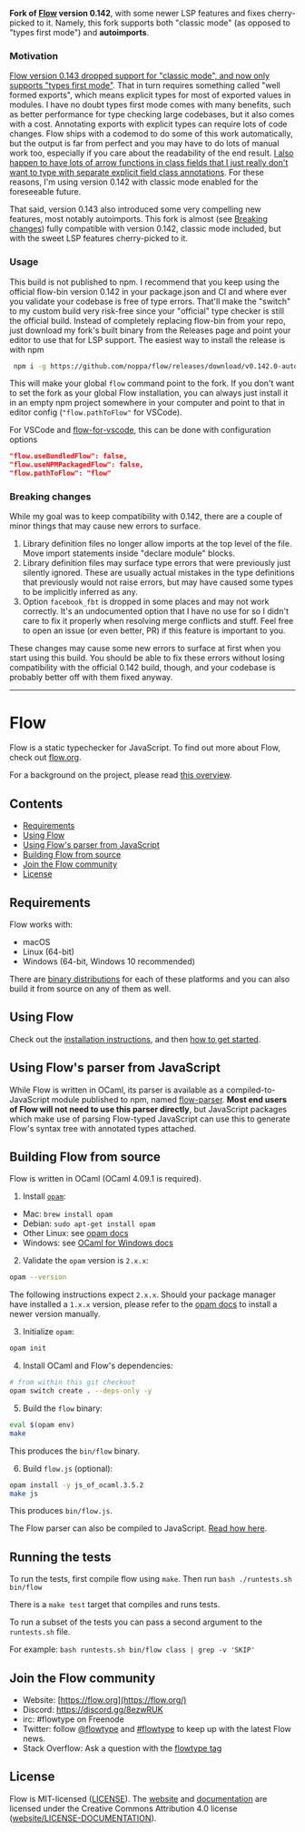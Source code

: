 **Fork of [Flow](https://github.com/facebook/flow) version 0.142**, with some
newer LSP features and fixes
cherry-picked to it. Namely, this fork supports both "classic mode" (as
opposed to "types first mode") and **autoimports**.

### Motivation
[Flow version 0.143 dropped support for "classic mode", and now
only supports "types first mode"](https://medium.com/flow-type/types-first-a-scalable-new-architecture-for-flow-3d8c7ba1d4eb).
That in turn requires something called
"well formed exports", which means explicit types for most of exported values
in modules. I have no doubt types first mode comes with many benefits, such
as better performance for type checking large codebases, but it also comes
with a cost. Annotating exports with explicit types can require lots of code
changes. Flow ships with a codemod to do some of this work automatically, but
the output is far from perfect and you may have to do lots of manual work
too, especially if you care about the readability of the end result. [I also
happen to have lots of arrow functions in class fields that I just really
don't want to type with separate explicit field class annotations](https://github.com/facebook/flow/issues/8541). For these
reasons, I'm using version 0.142 with classic mode enabled for the
foreseeable future.

That said, version 0.143 also introduced some very compelling new features,
most notably autoimports. This fork is almost (see [Breaking changes](#breaking-changes))
fully compatible with version 0.142, classic mode included, but with the
sweet LSP features cherry-picked to it.

### Usage
This build is not published to npm. I recommend that you keep using the
official flow-bin version 0.142 in your package.json and CI and where ever
you validate your codebase is free of type errors. That'll make the "switch"
to my custom build very risk-free since your "official" type checker is still
the official build. Instead of completely replacing flow-bin from your repo,
just download my fork's built binary from the Releases page and point your
editor to use that for LSP support.
The easiest way to install the release is with npm
```sh
 npm i -g https://github.com/noppa/flow/releases/download/v0.142.0-autoimports.0/flow-bin-0.142.0.tgz
 ```
 This will make your global `flow` command point to the fork. If you don't
 want to set the fork as your global Flow installation, you can always just
 install it in an empty npm project somewhere in your computer and point
 to that in editor config (`"flow.pathToFlow"` for VSCode).

For VSCode and [flow-for-vscode](https://github.com/flowtype/flow-for-vscode), this can
be done with configuration options

```json
"flow.useBundledFlow": false,
"flow.useNPMPackagedFlow": false,
"flow.pathToFlow": "flow"
```


### Breaking changes
While my goal was to keep compatibility with 0.142, there
are a couple of minor things that may cause new errors to surface.

1. Library definition files no longer allow imports at the top level of the file. Move
import statements inside "declare module" blocks.
2. Library definition files may surface type errors that were previously just
silently ignored. These are usually actual mistakes in the type definitions
that previously would not raise errors, but may have caused some types to be
implicitly inferred as any.
3. Option `facebook_fbt` is dropped in some places and may not work
correctly. It's an undocumented option that I have no use for so I didn't
care to fix it properly when resolving merge conflicts and stuff. Feel free
to open an issue (or even better, PR) if this feature is important to you.

These changes may cause some new errors to surface at first when you start
using this build. You should be able to fix these errors without losing
compatibility with the official 0.142 build, though, and your codebase is
probably better off with them fixed anyway.


---

# Flow

Flow is a static typechecker for JavaScript. To find out more about Flow, check out [flow.org](https://flow.org/).

For a background on the project, please read [this overview](https://flow.org/en/docs/lang/).

## Contents

- [Requirements](#requirements)
- [Using Flow](#using-flow)
- [Using Flow's parser from JavaScript](#using-flows-parser-from-javascript)
- [Building Flow from source](#building-flow-from-source)
- [Join the Flow community](#join-the-flow-community)
- [License](#license)


## Requirements

Flow works with:

* macOS
* Linux (64-bit)
* Windows (64-bit, Windows 10 recommended)

There are [binary distributions](https://github.com/facebook/flow/releases) for each of these platforms and you can also build it from source on any of them as well.

## Using Flow

Check out the [installation instructions](https://flow.org/en/docs/install/), and then [how to get started](https://flow.org/en/docs/usage/).

## Using Flow's parser from JavaScript

While Flow is written in OCaml, its parser is available as a compiled-to-JavaScript module published to npm, named [flow-parser](https://www.npmjs.com/package/flow-parser). **Most end users of Flow
will not need to use this parser directly**, but JavaScript packages which make use of parsing
Flow-typed JavaScript can use this to generate Flow's syntax tree with annotated types attached.

## Building Flow from source

Flow is written in OCaml (OCaml 4.09.1 is required).

1. Install [`opam`](https://opam.ocaml.org):

  - Mac: `brew install opam`
  - Debian: `sudo apt-get install opam`
  - Other Linux: see [opam docs](https://opam.ocaml.org/doc/Install.html)
  - Windows: see [OCaml for Windows docs](https://fdopen.github.io/opam-repository-mingw/installation/)

2. Validate the `opam` version is `2.x.x`:

  ```sh
  opam --version
  ```

  The following instructions expect `2.x.x`.
  Should your package manager have installed a `1.x.x` version,
  please refer to the [opam docs](https://opam.ocaml.org/doc/Install.html) to install a newer version manually.

3. Initialize `opam`:

  ```sh
  opam init
  ```

4. Install OCaml and Flow's dependencies:

  ```sh
  # from within this git checkout
  opam switch create . --deps-only -y
  ```

5. Build the `flow` binary:

  ```sh
  eval $(opam env)
  make
  ```

  This produces the `bin/flow` binary.

6. Build `flow.js` (optional):

  ```sh
  opam install -y js_of_ocaml.3.5.2
  make js
  ```

  This produces `bin/flow.js`.

  The Flow parser can also be compiled to JavaScript. [Read how here](src/parser/README.md).

## Running the tests

To run the tests, first compile flow using `make`. Then run `bash ./runtests.sh bin/flow`

There is a `make test` target that compiles and runs tests.

To run a subset of the tests you can pass a second argument to the `runtests.sh` file.

For example: `bash runtests.sh bin/flow class | grep -v 'SKIP'`

## Join the Flow community
* Website: [https://flow.org](https://flow.org/)
* Discord: https://discord.gg/8ezwRUK
* irc: #flowtype on Freenode
* Twitter: follow [@flowtype](https://twitter.com/flowtype) and [#flowtype](https://twitter.com/hashtag/flowtype) to keep up with the latest Flow news.
* Stack Overflow: Ask a question with the [flowtype tag](https://stackoverflow.com/questions/tagged/flowtype)

## License
Flow is MIT-licensed ([LICENSE](https://github.com/facebook/flow/blob/master/LICENSE)). The [website](https://flow.org/) and [documentation](https://flow.org/en/docs/) are licensed under the Creative Commons Attribution 4.0 license ([website/LICENSE-DOCUMENTATION](https://github.com/facebook/flow/blob/master/website/LICENSE-DOCUMENTATION)).
